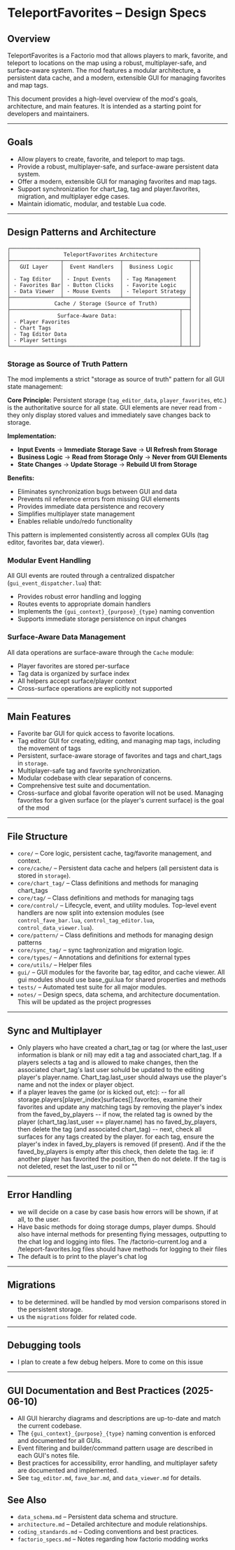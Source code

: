 # TeleportFavorites – Design Specs

## Overview
TeleportFavorites is a Factorio mod that allows players to mark, favorite, and teleport to locations on the map using a robust, multiplayer-safe, and surface-aware system. The mod features a modular architecture, a persistent data cache, and a modern, extensible GUI for managing favorites and map tags.

This document provides a high-level overview of the mod's goals, architecture, and main features. It is intended as a starting point for developers and maintainers.

---

## Goals
- Allow players to create, favorite, and teleport to map tags.
- Provide a robust, multiplayer-safe, and surface-aware persistent data system.
- Offer a modern, extensible GUI for managing favorites and map tags.
- Support synchronization for chart_tag, tag and player.favorites, migration, and multiplayer edge cases.
- Maintain idiomatic, modular, and testable Lua code.

---

## Design Patterns and Architecture

```
┌────────────────────────────────────────────────────────────┐
│                 TeleportFavorites Architecture             │
├────────────────┬──────────────────┬─────────────────────┬──┤
│   GUI Layer    │  Event Handlers  │  Business Logic     │  │
│                │                  │                     │  │
│ - Tag Editor   │ - Input Events   │ - Tag Management    │  │
│ - Favorites Bar│ - Button Clicks  │ - Favorite Logic    │  │
│ - Data Viewer  │ - Mouse Events   │ - Teleport Strategy │  │
├────────────────┴──────────────────┴─────────────────────┤  │
│              Cache / Storage (Source of Truth)          │  │
├──────────────────────────────────────────────────────┬──┤  │
│               Surface-Aware Data:                    │  │  │
│ - Player Favorites                                   │  │  │
│ - Chart Tags                                         │  │  │
│ - Tag Editor Data                                    │  │  │
│ - Player Settings                                    │  │  │
└──────────────────────────────────────────────────────┴──┴──┘
```

### Storage as Source of Truth Pattern

The mod implements a strict "storage as source of truth" pattern for all GUI state management:

**Core Principle:** Persistent storage (`tag_editor_data`, `player_favorites`, etc.) is the authoritative source for all state. GUI elements are never read from - they only display stored values and immediately save changes back to storage.

**Implementation:**
- **Input Events** → **Immediate Storage Save** → **UI Refresh from Storage**
- **Business Logic** → **Read from Storage Only** → **Never from GUI Elements**
- **State Changes** → **Update Storage** → **Rebuild UI from Storage**

**Benefits:**
- Eliminates synchronization bugs between GUI and data
- Prevents nil reference errors from missing GUI elements  
- Provides immediate data persistence and recovery
- Simplifies multiplayer state management
- Enables reliable undo/redo functionality

This pattern is implemented consistently across all complex GUIs (tag editor, favorites bar, data viewer).

### Modular Event Handling

All GUI events are routed through a centralized dispatcher (`gui_event_dispatcher.lua`) that:
- Provides robust error handling and logging
- Routes events to appropriate domain handlers
- Implements the `{gui_context}_{purpose}_{type}` naming convention
- Supports immediate storage persistence on input changes

### Surface-Aware Data Management

All data operations are surface-aware through the `Cache` module:
- Player favorites are stored per-surface
- Tag data is organized by surface index  
- All helpers accept surface/player context
- Cross-surface operations are explicitly not supported

---

## Main Features
- Favorite bar GUI for quick access to favorite locations.
- Tag editor GUI for creating, editing, and managing map tags, including the movement of tags
- Persistent, surface-aware storage of favorites and tags and chart_tags in `storage`.
- Multiplayer-safe tag and favorite synchronization.
- Modular codebase with clear separation of concerns.
- Comprehensive test suite and documentation.
- Cross-surface and global favorite operation will not be used. Managing favorites for a given surface (or the player's current surface) is the goal of the mod

---

## File Structure
- `core/` – Core logic, persistent cache, tag/favorite management, and context.
- `core/cache/` – Persistent data cache and helpers (all persistent data is stored in `storage`).
- `core/chart_tag/` – Class definitions and methods for managing chart_tags
- `core/tag/` – Class definitions and methods for managing tags
- `core/control/` – Lifecycle, event, and utility modules. Top-level event handlers are now split into extension modules (see `control_fave_bar.lua`, `control_tag_editor.lua`, `control_data_viewer.lua`).
- `core/pattern/` – Class definitions and methods for managing design patterns
- `core/sync_tag/` – sync taghronization and migration logic.
- `core/types/` – Annotations and definitions for external types
- `core/utils/` – Helper files
- `gui/` – GUI modules for the favorite bar, tag editor, and cache viewer. All gui modules should use base_gui.lua for shared properties and methods
- `tests/` – Automated test suite for all major modules.
- `notes/` – Design specs, data schema, and architecture documentation. This will be updated as the project progresses

---

## Sync and Multiplayer

- Only players who have created a chart_tag or tag (or where the last_user information is blank or nil) may edit a tag and associated chart_tag. If a players selects a tag and is allowed to make changes, then the associated chart_tag's last user sohuld be updated to the editing player's player.name. Chart_tag.last_user should always use the player's name and not the index or player object.
- if a player leaves the game (or is kicked out, etc):
    -- for all storage.players[player_index]surfaces[].favorites, examine their favorites and update any matching tags by removing the player's index from the faved_by_players
    -- if now, the related tag is owned by the player (chart_tag.last_user == player.name) has no faved_by_players, then delete the tag (and associated chart_tag)
    -- next, check all surfaces for any tags created by the player. for each tag, ensure the player's index in faved_by_players is removed (if present). And if the the faved_by_players is empty after this check, then delete the tag. ie: if another player has favorited the position, then do not delete. If the tag is not deleted, reset the last_user to nil or ""

---

## Error Handling
- we will decide on a case by case basis how errors will be shown, if at all, to the user.
- Have basic methods for doing storage dumps, player dumps. Should also have internal methods for presenting flying messages, outputting to the chat log and logging into files. The /factorio-current.log and a /teleport-favorites.log files should have methods for logging to their files
- The default is to print to the player's chat log

---

## Migrations
- to be determined. will be handled by mod version comparisons stored in the persistent storage. 
- us the `migrations` folder for related code.

---

## Debugging tools
- I plan to create a few debug helpers. More to come on this issue

---

## GUI Documentation and Best Practices (2025-06-10)

- All GUI hierarchy diagrams and descriptions are up-to-date and match the current codebase.
- The `{gui_context}_{purpose}_{type}` naming convention is enforced and documented for all GUIs.
- Event filtering and builder/command pattern usage are described in each GUI's notes file.
- Best practices for accessibility, error handling, and multiplayer safety are documented and implemented.
- See `tag_editor.md`, `fave_bar.md`, and `data_viewer.md` for details.

## See Also
- `data_schema.md` – Persistent data schema and structure.
- `architecture.md` – Detailed architecture and module relationships.
- `coding_standards.md` – Coding conventions and best practices.
- `factorio_specs.md` – Notes regarding how factorio modding works
